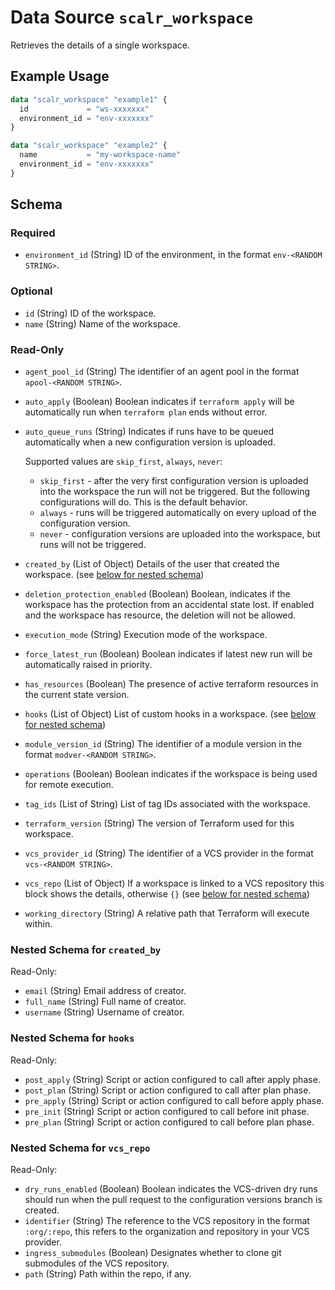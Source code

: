 # Data Source `scalr_workspace`

Retrieves the details of a single workspace.

## Example Usage

```terraform
data "scalr_workspace" "example1" {
  id             = "ws-xxxxxxx"
  environment_id = "env-xxxxxxx"
}

data "scalr_workspace" "example2" {
  name           = "my-workspace-name"
  environment_id = "env-xxxxxxx"
}
```

<!-- Manually filling the schema here because of https://github.com/hashicorp/terraform-plugin-docs/issues/28 -->
## Schema

### Required

- `environment_id` (String) ID of the environment, in the format `env-<RANDOM STRING>`.

### Optional

- `id` (String) ID of the workspace.
- `name` (String) Name of the workspace.

### Read-Only

- `agent_pool_id` (String) The identifier of an agent pool in the format `apool-<RANDOM STRING>`.
- `auto_apply` (Boolean) Boolean indicates if `terraform apply` will be automatically run when `terraform plan` ends without error.
- `auto_queue_runs` (String) Indicates if runs have to be queued automatically when a new configuration version is uploaded.

  Supported values are `skip_first`, `always`, `never`:

  * `skip_first` - after the very first configuration version is uploaded into the workspace the run will not be triggered. But the following configurations will do. This is the default behavior.
  * `always` - runs will be triggered automatically on every upload of the configuration version.
  * `never` - configuration versions are uploaded into the workspace, but runs will not be triggered.
- `created_by` (List of Object) Details of the user that created the workspace. (see [below for nested schema](#nestedatt--created_by))
- `deletion_protection_enabled` (Boolean) Boolean, indicates if the workspace has the protection from an accidental state lost. If enabled and the workspace has resource, the deletion will not be allowed.
- `execution_mode` (String) Execution mode of the workspace.
- `force_latest_run` (Boolean) Boolean indicates if latest new run will be automatically raised in priority.
- `has_resources` (Boolean) The presence of active terraform resources in the current state version.
- `hooks` (List of Object) List of custom hooks in a workspace. (see [below for nested schema](#nestedatt--hooks))
- `module_version_id` (String) The identifier of a module version in the format `modver-<RANDOM STRING>`.
- `operations` (Boolean) Boolean indicates if the workspace is being used for remote execution.
- `tag_ids` (List of String) List of tag IDs associated with the workspace.
- `terraform_version` (String) The version of Terraform used for this workspace.
- `vcs_provider_id` (String) The identifier of a VCS provider in the format `vcs-<RANDOM STRING>`.
- `vcs_repo` (List of Object) If a workspace is linked to a VCS repository this block shows the details, otherwise `{}` (see [below for nested schema](#nestedatt--vcs_repo))
- `working_directory` (String) A relative path that Terraform will execute within.

<a id="nestedatt--created_by"></a>
### Nested Schema for `created_by`

Read-Only:

- `email` (String) Email address of creator.
- `full_name` (String) Full name of creator.
- `username` (String) Username of creator.


<a id="nestedatt--hooks"></a>
### Nested Schema for `hooks`

Read-Only:

- `post_apply` (String) Script or action configured to call after apply phase.
- `post_plan` (String) Script or action configured to call after plan phase.
- `pre_apply` (String) Script or action configured to call before apply phase.
- `pre_init` (String) Script or action configured to call before init phase.
- `pre_plan` (String) Script or action configured to call before plan phase.


<a id="nestedatt--vcs_repo"></a>
### Nested Schema for `vcs_repo`

Read-Only:

- `dry_runs_enabled` (Boolean) Boolean indicates the VCS-driven dry runs should run when the pull request to the configuration versions branch is created.
- `identifier` (String) The reference to the VCS repository in the format `:org/:repo`, this refers to the organization and repository in your VCS provider.
- `ingress_submodules` (Boolean) Designates whether to clone git submodules of the VCS repository.
- `path` (String) Path within the repo, if any.
